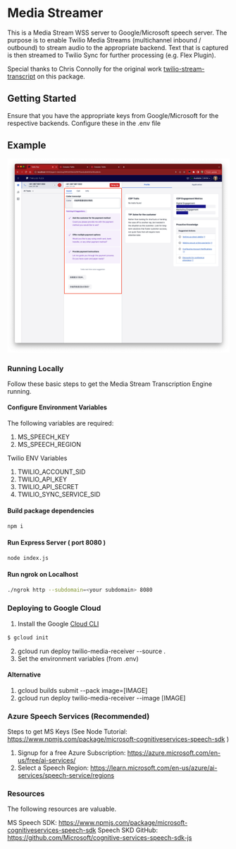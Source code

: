 # Media Streamer

This is a Media Stream WSS server to Google/Microsoft speech server. The purpose is to enable Twilio Media Streams (multichannel inbound / outbound) to stream audio to the appropriate backend. Text that is captured is then streamed to Twilio Sync for further processing (e.g. Flex Plugin).

Special thanks to Chris Connolly for the original work [twilio-stream-transcript](https://github.com/chaosloth/twilio-stream-transcript) on this package.

## Getting Started
Ensure that you have the appropriate keys from Google/Microsoft for the respective backends. Configure these in the .env file


## Example
![Demo](docs/example.jpg)

### Running Locally 
Follow these basic steps to get the Media Stream Transcription Engine running.

#### Configure Environment Variables
The following variables are required:

1. MS_SPEECH_KEY
2. MS_SPEECH_REGION

Twilio ENV Variables
1. TWILIO_ACCOUNT_SID
2. TWILIO_API_KEY
3. TWILIO_API_SECRET
4. TWILIO_SYNC_SERVICE_SID

#### Build package dependencies

```sh
npm i
```
#### Run Express Server ( port 8080 )

```sh
node index.js
```

#### Run ngrok on Localhost

```sh
./ngrok http --subdomain=<your subdomain> 8080
```

### Deploying to Google Cloud
1. Install the Google [Cloud CLI](https://cloud.google.com/sdk/docs/install)
```sh
$ gcloud init
```
2. gcloud run deploy twilio-media-receiver --source .
3. Set the environment variables (from .env)

#### Alternative
1. gcloud builds submit --pack image=[IMAGE]
2. gcloud run deploy twilio-media-receiver --image [IMAGE]


### Azure Speech Services (Recommended)
Steps to get MS Keys (See Node Tutorial:  https://www.npmjs.com/package/microsoft-cognitiveservices-speech-sdk )
1. Signup for a free Azure Subscription: https://azure.microsoft.com/en-us/free/ai-services/
2. Select a Speech Region: https://learn.microsoft.com/en-us/azure/ai-services/speech-service/regions


### Resources
The following resources are valuable.

MS Speech SDK: https://www.npmjs.com/package/microsoft-cognitiveservices-speech-sdk
Speech SKD GitHub: https://github.com/Microsoft/cognitive-services-speech-sdk-js


